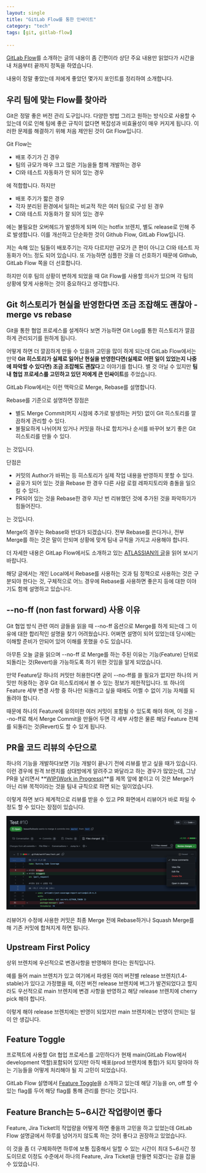 ```yaml
---
layout: single
title: "GitLab Flow를 통한 인싸이트"
category: "tech"
tags: [git, gitlab-flow]

---
```


[GitLab Flow](https://docs.gitlab.com/ee/topics/gitlab_flow.html#reducing-merge-commits-in-feature-branches)를 소개하는 글의 내용이 좀 긴편이라 상단 주요 내용만 읽었다가 시간을 내 처음부터 끝까지 정독을 하였습니다.

내용이 정말 좋았는데 저에게 좋았던 몇가지 포인트를 정리하여 소개합니다.

## 우리 팀에 맞는 Flow를 찾아라

Git은 정말 좋은 버전 관리 도구입니다. 다양한 방법 그리고 원하는 방식으로 사용할 수 있는데 이로 인해 팀에 좋은 규칙이 없다면 복잡성과 비효율성이 매우 커지게 됩니다. 이러한 문제를 해결하기 위해 처음 제안된 것이 Git Flow입니다.

Git Flow는 

- 배포 주기가 긴 경우
- 팀의 규모가 매우 크고 많은 기능을들 함께 개발하는 경우
- CI와 테스트 자동화가 안 되어 있는 경우

에 적합합니다. 하지만 

- 배포 주기가 짧은 경우
- 각자 분리된 환경에서 일하는 비교적 작은 여러 팀으로 구성 된 경우
- CI와 테스트 자동화가 잘 되어 있는 경우

에는 불필요한 오버헤드가 발생하게 되며 이는 hotfix 브렌치, 별도 release로 인해 주로 발생합니다. 이를 개선하고 단순화한 것이 Github Flow, GitLab Flow입니다. 

저는 속해 있는 팀들이 배포주기는 각자 다르지만 규모가 큰 편이 아니고 CI와 테스트 자동화가 어느 정도 되어 있습니다. 또 가능하면 심플한 것을 더 선호하기 때문에 Github, GitLab Flow 쪽을 더 선호합니다. 

하지만 이후 팀의 상황이 변하게 되었을 때 Git Flow를 사용할 의사가 있으며 각 팀의 상황에 맞게 사용하는 것이 중요하다고 생각합니다.

## Git 히스토리가 현실을 반영한다면 조금 조잡해도 괜찮아 - merge vs rebase

Git을 통한 협업 프로세스를 설계하다 보면 가능하면 Git Log를 통한 히스토리가 깔끔하게 관리되기를 원하게 됩니다. 

어떻게 하면 더 깔끔하게 만들 수 있을까 고민을 많이 하게 되는데 GitLab Flow에서는 만약 **Git 히스토리가 실제로 일어난 현실을 반영한다면(실제로 어떤 일이 있었는지 나중에 파악할 수 있다면) 조금 조잡해도 괜찮다**고 이야기를 합니다. 별 것 아닐 수 있지만 **팀 내 협업 프로세스를 고민하고 있던 저에게 큰 인싸이트**를 주었습니다.

GitLab Flow에서는 이런 맥락으로 Merge, Rebase를 설명합니다.

Rebase를 기준으로 설명하면 장점은

- 별도 Merge Commit(머지 시점에 추가로 발생하는 커밋) 없이 Git 히스토리를 깔끔하게 관리할 수 있다.
- 불필요하게 나뉘어져 있거나 커밋을 하나로 합치거나 순서를 바꾸어 보기 좋은 Git 히스토리를 만들 수 있다.

는 것입니다.

단점은

- 커밋의 Author가 바뀌는 등 히스토리가 실제 작업 내용을 반영하지 못할 수 있다.
- 공유가 되어 있는 것을 Rebase 한 경우 다른 사람 로컬 레파지토리와 충돌을 일으킬 수 있다.
- PR되어 있는 것을 Rebase한 경우 지난 번 리뷰했던 것에 추가된 것을 파악하기가 힘들어진다.

는 것입니다.

Merge의 경우는 Rebase와 반대가 되겠습니다. 전부 Rebase를 쓴다거나, 전부 Merge를 하는 것은 말이 안되며 상황에 맞게 팀내 규칙을 가지고 사용해야 합니다. 

더 자세한 내용은 GitLap Flow에서도 소개하고 있는 [ATLASSIAN의 글](https://www.atlassian.com/blog/git/git-team-workflows-merge-or-rebase)을 읽어 보시기 바랍니다. 

해당 글에서는 개인 Local에서 Rebase를 사용하는 것과 팀 정책으로 사용하는 것은 구분되야 한다는 것, 구체적으로 어느 경우에 Rebase를 사용하면 좋은지 등에 대한 이야기도 함께 설명하고 있습니다.

## --no-ff (non fast forward) 사용 이유

Git 협업 방식 관련 여러 글들을 읽을 때 --no-ff 옵션으로 Merge를 하게 되는데 그 이유에 대한 합리적인 설명을 찾기 어려웠습니다. 어쩌면 설명이 되어 있었는데 당시에는 이해할 준비가 안되어 있어 이해를 못했을 수도 있습니다. 

아무튼 오늘 글을 읽으며 --no-ff 로 Merge를 하는 주된 이유는 기능(Feature) 단위로 되돌리는 것(Revert)을 가능하도록 하기 위한 것임을 알게 되었습니다. 

만약 Feature당 하나의 커밋만 허용한다면 굳이 --no-ff를 쓸 필요가 없지만 하나의 커밋만 허용하는 경우 Git 히스토리에서 볼 수 있는 정보가 제한적입니다. 또 하나의 Feature 세부 변경 사항 중 하나만 되돌리고 싶을 때에도 어쩔 수 없이 기능 자체를 되돌려야 합니다. 

때문에 하나의 Feature에 유의미한 여러 커밋이 포함될 수 있도록 해야 하며, 이 것을 --no-ff로 해서 Merge Commit을 만들어 두면 각 세부 사항은 물론 해당 Feature 전체를 되돌리는 것(Revert)도 할 수 있게 됩니다.

## PR을 코드 리뷰의 수단으로

하나의 기능을 개발하다보면 기능 개발이 끝나기 전에 리뷰를 받고 싶을 때가 있습니다. 이런 경우에 원격 브렌치를 상대방에게 알려주고 봐달라고 하는 경우가 많았는데, 그냥 PR을 날리면서 **<u>WIP(Work in Progress)</u>**를 제목 앞에 붙이고 이 것은 Merge가 아닌 리뷰 목적이라는 것을 팀내 규칙으로 하면 되는 일이었습니다.

이렇게 하면 보다 체계적으로 리뷰를 받을 수 있고 PR 화면에서 리뷰어가 바로 파일 수정도 할 수 있다는 장점이 있습니다.

![image-20211117143946176](/assets/images/image-20211117143946176.png)

리뷰어가 수정에 사용한 커밋은 최종 Merge 전에 Rebase하거나 Squash Merge를 해 기존 커밋에 합쳐지게 하면 됩니다.

## Upstream First Policy

상위 브렌치에 우선적으로 변경사항을 반영해야 한다는 원칙입니다. 

예를 들어 main 브렌치가 있고 여기에서 파생된 여러 버전별 release 브렌치(1.4-stable)가 있다고 가정했을 때, 이전 버전 release 브렌치에 버그가 발견되었다고 할지라도 우선적으로 main 브렌치에 변경 사항을 반영하고 해당 release 브렌치에 cherry pick 해야 합니다. 

이렇게 해야 release 브렌치에는 반영이 되었지만 main 브렌치에는 반영이 안되는 일이 안 생깁니다.

## Feature Toggle

프로젝트에 사용할 Git 협업 프로세스를 고민하다가 현재 main(GitLab Flow에서 development 역할)포함되어 있지만 아직 배포(prod 브렌치에 통합)가 되지 말아야 하는 기능들을 어떻게 처리해야 될 지 고민이 되었습니다. 

GitLab Flow 설명에서 [Feature Toggle](https://martinfowler.com/bliki/FeatureToggle.html)을 소개하고 있는데  해당 기능을 on, off 할 수 있는 flag를 두어 해당 flag를 통해 관리를 한다는 것입니다.

## Feature Branch는 5~6시간 작업량이면 좋다

Feature, Jira Ticket의 작업량을 어떻게 하면 좋을까 고민을 하고 있었는데 GitLab Flow 설명글에서 하루를 넘어가지 않도록 하는 것이 좋다고 권장하고 있었습니다. 

이 것을 좀 더 구체화하면 하루에 보통 집중해서 일할 수 있는 시간이 최대 5~6시간 정도이므로 이정도 수준에서 하나의 Feature, Jira Ticket을 만들면 되겠다는 감을 잡을 수 있었습니다.